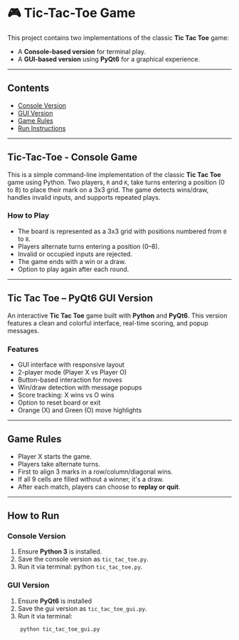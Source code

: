 # 🎮 Tic-Tac-Toe Game

This project contains two implementations of the classic **Tic Tac Toe** game:
- A **Console-based version** for terminal play.
- A **GUI-based version** using **PyQt6** for a graphical experience.

---

##  Contents

- [Console Version](#-tic-tac-toe---console-game)
- [GUI Version](#-tic-tac-toe--pyqt6-gui-version)
- [Game Rules](#-game-rules)
- [Run Instructions](#-how-to-run)

---

##  Tic-Tac-Toe - Console Game

This is a simple command-line implementation of the classic **Tic Tac Toe** game using Python. Two players, `R` and `K`, take turns entering a position (0 to 8) to place their mark on a 3x3 grid. The game detects wins/draw, handles invalid inputs, and supports repeated plays.

###  How to Play

- The board is represented as a 3x3 grid with positions numbered from `0` to `8`.
- Players alternate turns entering a position (0–8).
- Invalid or occupied inputs are rejected.
- The game ends with a win or a draw.
- Option to play again after each round.

---

##  Tic Tac Toe – PyQt6 GUI Version

An interactive **Tic Tac Toe** game built with **Python** and **PyQt6**. This version features a clean and colorful interface, real-time scoring, and popup messages.

###  Features

- GUI interface with responsive layout
- 2-player mode (Player X vs Player O)
- Button-based interaction for moves
- Win/draw detection with message popups
- Score tracking: X wins vs O wins
- Option to reset board or exit
- Orange (X) and Green (O) move highlights

---

##  Game Rules

- Player X starts the game.
- Players take alternate turns.
- First to align 3 marks in a row/column/diagonal wins.
- If all 9 cells are filled without a winner, it's a draw.
- After each match, players can choose to **replay or quit**.

---

##  How to Run

### Console Version

1. Ensure **Python 3** is installed.
2. Save the console version as `tic_tac_toe.py`.
3. Run it via terminal:  python `tic_tac_toe.py`.



### GUI Version

1. Ensure **PyQt6** is installed
2. Save the gui version as `tic_tac_toe_gui.py`.
3. Run it via terminal:

```bash
    python tic_tac_toe_gui.py